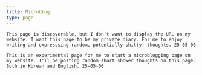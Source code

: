 ```yaml
---
title: Microblog
type: page
---
```


<style>
time, footer {
display: none;
}
</style>

<script>
document.addEventListener("DOMContentLoaded", function() {
  document.body.style.display = "none";
  const isLoggedIn = localStorage.getItem("isLoggedIn") === "true";

  if (!isLoggedIn) {
    const correctPassword = “1010”;
    let userInput;
    let isPasswordCorrect = false;

    while (!isPasswordCorrect) {
      userInput = prompt("Please enter the password:");

      if (userInput === null) {
        break;
      } else if (userInput === correctPassword) {
        localStorage.setItem("isLoggedIn", "true");
        document.body.style.display = "block";
        isPasswordCorrect = true;
      } else {
        alert("Incorrect password. Please try again.");
      }
    }
  } else {
    document.body.style.display = "block";
  }
});
</script>

```
This page is discoverable, but I don't want to display the URL on my website. I want this page to be my private diary. For me to enjoy writing and expresssing random, potentially shitty, thoughts. 25-05-06
```

```
This is an experimental page for me to start a microblogging page on my website. I'll be posting random short shower thoughts on this page. Both in Korean and English. 25-05-06
```

